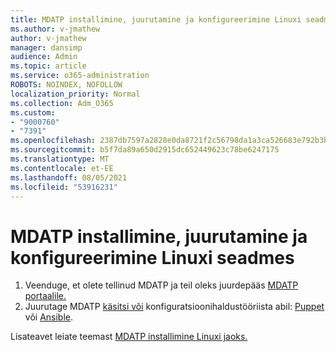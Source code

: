 ```yaml
---
title: MDATP installimine, juurutamine ja konfigureerimine Linuxi seadmes
ms.author: v-jmathew
author: v-jmathew
manager: dansimp
audience: Admin
ms.topic: article
ms.service: o365-administration
ROBOTS: NOINDEX, NOFOLLOW
localization_priority: Normal
ms.collection: Adm_O365
ms.custom:
- "9000760"
- "7391"
ms.openlocfilehash: 2387db7597a2828e0da8721f2c56798da1a3ca526683e792b3b5828a05139df7
ms.sourcegitcommit: b5f7da89a650d2915dc652449623c78be6247175
ms.translationtype: MT
ms.contentlocale: et-EE
ms.lasthandoff: 08/05/2021
ms.locfileid: "53916231"
---
```

# <a name="install-deploy-and-configure-mdatp-on-a-linux-machine"></a>MDATP installimine, juurutamine ja konfigureerimine Linuxi seadmes

1. Veenduge, et olete tellinud MDATP ja teil oleks juurdepääs [MDATP portaalile.](https://go.microsoft.com/fwlink/?linkid=2144512)
2. Juurutage MDATP [käsitsi või](https://go.microsoft.com/fwlink/?linkid=2144809) konfiguratsioonihaldustööriista abil: [Puppet](https://go.microsoft.com/fwlink/?linkid=2144715) või [Ansible](https://go.microsoft.com/fwlink/?linkid=2144716).

Lisateavet leiate teemast [MDATP installimine Linuxi jaoks.](https://go.microsoft.com/fwlink/?linkid=2144717)
